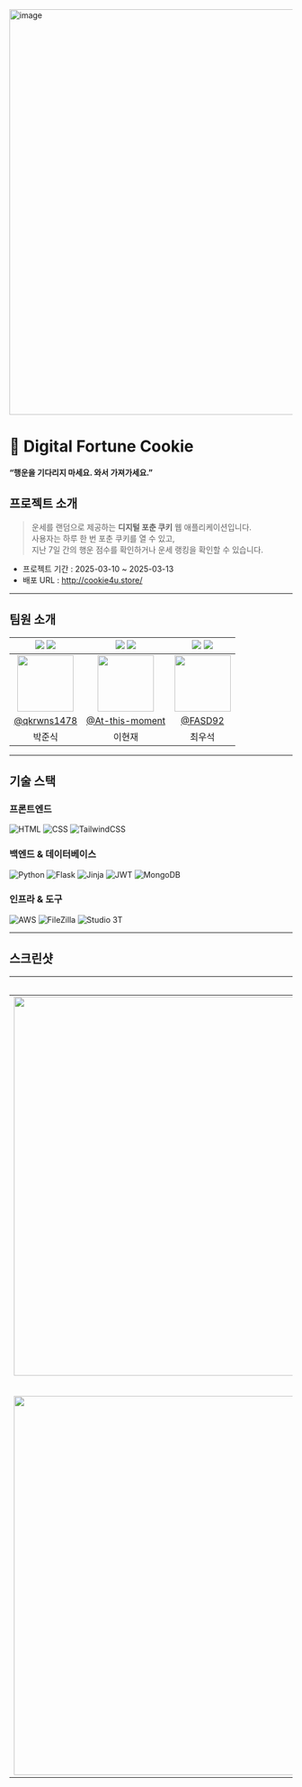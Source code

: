 <img width="1280" height="720" alt="image" src="https://github.com/user-attachments/assets/d8daea4f-edbb-47fe-82a2-1fc031392fdd" />

# 🥠 Digital Fortune Cookie
**“행운을 기다리지 마세요. 와서 가져가세요.”**

## 프로젝트 소개

> 운세를 랜덤으로 제공하는 **디지털 포춘 쿠키** 웹 애플리케이션입니다.<br />
> 사용자는 하루 한 번 포춘 쿠키를 열 수 있고,<br />
> 지난 7일 간의 행운 점수를 확인하거나 운세 랭킹을 확인할 수 있습니다.
- 프로젝트 기간 : 2025-03-10 ~ 2025-03-13
- 배포 URL : http://cookie4u.store/

---

## 팀원 소개  
| <img src="https://img.shields.io/badge/Frontend-00264B?style=flat"/> <img src="https://img.shields.io/badge/Deployment-232F3E?style=flat"/> | <img src="https://img.shields.io/badge/Backend-10069F?style=flat"/> <img src="https://img.shields.io/badge/SSR-FF8C00"/> | <img src="https://img.shields.io/badge/Message_Logic-8E44AD" /> <img src="https://img.shields.io/badge/Database-47A248?style=flat"/> |
| :--------------------------------------------------------: | :-------------------------------------------------------: | :-------------------------------------------------------------: |
| <img src="https://avatars.githubusercontent.com/qkrwns1478" width="100"/> | <img src="https://avatars.githubusercontent.com/At-this-moment" width="100"/> | <img src="https://avatars.githubusercontent.com/FASD92" width="100"/> |
| [@qkrwns1478](https://github.com/qkrwns1478) | [@At-this-moment](https://github.com/At-this-moment) | [@FASD92](https://github.com/FASD92) |
| 박준식 | 이현재 | 최우석 |

---

## 기술 스택  

### 프론트엔드  
![HTML](https://img.shields.io/badge/HTML-E34F26?style=flat&logo=html5&logoColor=white)
![CSS](https://img.shields.io/badge/CSS-1572B6?style=flat&logo=css3&logoColor=white)
![TailwindCSS](https://img.shields.io/badge/TailwindCSS-06B6D4?style=flat&logo=tailwindcss&logoColor=white)

### 백엔드 & 데이터베이스  
![Python](https://img.shields.io/badge/Python-3776AB?style=flat&logo=python&logoColor=white)
![Flask](https://img.shields.io/badge/Flask-000000?style=flat&logo=flask&logoColor=white)
![Jinja](https://img.shields.io/badge/Jinja-B41717?style=flat&logo=jinja&logoColor=white)
![JWT](https://img.shields.io/badge/JWT-000000?style=flat&logo=jsonwebtokens&logoColor=white)
![MongoDB](https://img.shields.io/badge/MongoDB-47A248?style=flat&logo=mongodb&logoColor=white)

### 인프라 & 도구  
![AWS](https://img.shields.io/badge/AWS-232F3E?style=flat&logo=amazonaws&logoColor=white)
![FileZilla](https://img.shields.io/badge/FileZilla-BF0000?style=flat&logo=filezilla&logoColor=white)
![Studio 3T](https://img.shields.io/badge/Studio%203T-47A248?style=flat&logoColor=white)

---

## 스크린샷
| 로그인 페이지 | 회원가입 페이지 | 메인 페이지 |
|:---:|:---:|:---:|
| <img width="1280" height="673" alt="image" src="https://github.com/user-attachments/assets/a04660d0-af86-491d-a94f-24ddd7500816" /> | <img width="1280" height="673" alt="image" src="https://github.com/user-attachments/assets/3d9e6913-14e9-4ce3-bd30-1c702ade1f77" /> | <img width="1280" height="673" alt="image" src="https://github.com/user-attachments/assets/815e13fb-0717-45e6-956f-a0c901ba5c6a" /> |
| **포춘쿠키 열기** | **포춘쿠키 열기 2** | **메인 페이지 2** |
| <img width="1280" height="673" alt="image" src="https://github.com/user-attachments/assets/700709c6-320a-447d-b817-86f53e29cf7e" /> | <img width="1280" height="673" alt="image" src="https://github.com/user-attachments/assets/cddc8335-dee8-45cf-9eeb-6d5dab546a76" /> | <img width="1280" height="673" alt="image" src="https://github.com/user-attachments/assets/061e8eec-23ab-451f-9cbf-cd3d742e203e" /> |
